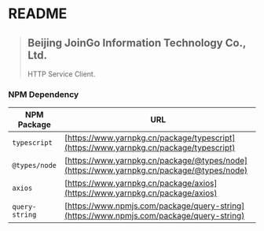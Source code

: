 # README

> ## Beijing JoinGo Information Technology Co., Ltd.
> 
> HTTP Service Client.

### NPM Dependency

| **NPM Package** | **URL**                                                                                  |
| --------------- | ---------------------------------------------------------------------------------------- |
| `typescript`    | [https://www.yarnpkg.cn/package/typescript](https://www.yarnpkg.cn/package/typescript)   |
| `@types/node`   | [https://www.yarnpkg.cn/package/@types/node](https://www.yarnpkg.cn/package/@types/node) |
| `axios`         | [https://www.yarnpkg.cn/package/axios](https://www.yarnpkg.cn/package/axios)             |
| `query-string`  | [https://www.npmjs.com/package/query-string](https://www.npmjs.com/package/query-string) |

